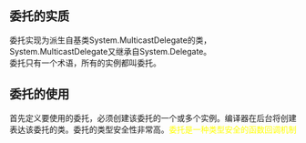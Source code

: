 ## 委托的实质
委托实现为派生自基类System.MulticastDelegate的类，System.MulticastDelegate又继承自System.Delegate。  
委托只有一个术语，所有的实例都叫委托。

## 委托的使用
首先定义要使用的委托，必须创建该委托的一个或多个实例。编译器在后台将创建表达该委托的类。委托的类型安全性非常高。<font color=yellow>委托是一种类型安全的函数回调机制</font>